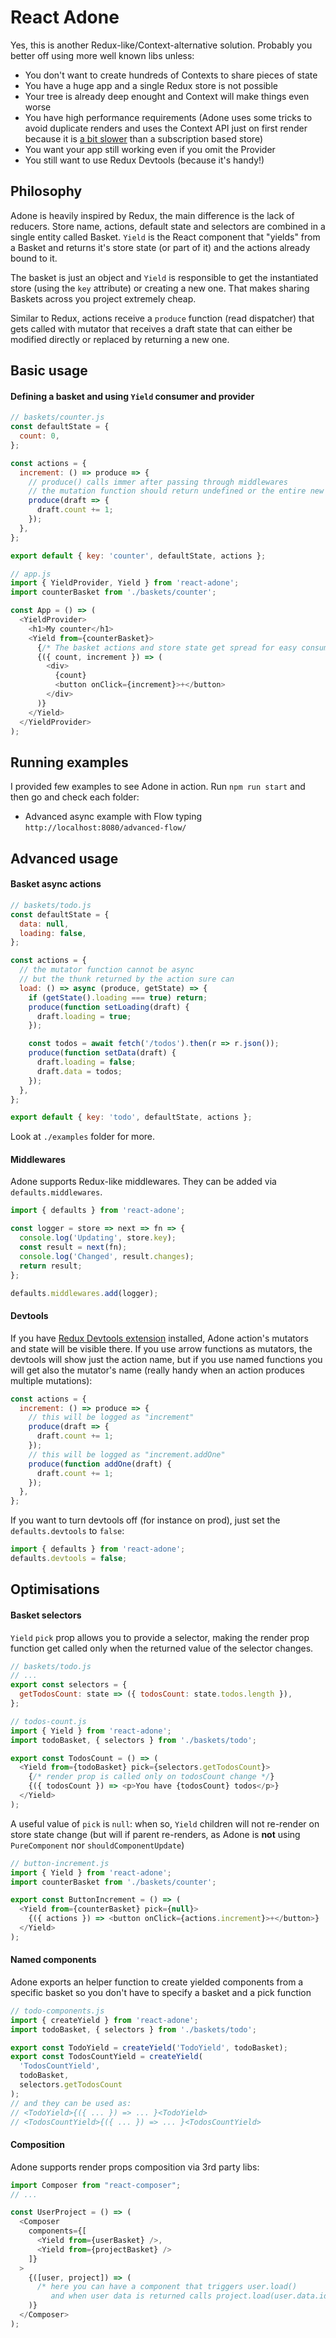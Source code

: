 # React Adone

Yes, this is another Redux-like/Context-alternative solution. Probably you better off using more well known libs unless:

- You don't want to create hundreds of Contexts to share pieces of state
- You have a huge app and a single Redux store is not possible
- Your tree is already deep enought and Context will make things even worse
- You have high performance requirements (Adone uses some tricks to avoid duplicate renders and uses the Context API just on first render because it is [a bit slower](https://github.com/facebook/react/issues/13739) than a subscription based store)
- You want your app still working even if you omit the Provider
- You still want to use Redux Devtools (because it's handy!)

## Philosophy

Adone is heavily inspired by Redux, the main difference is the lack of reducers. Store name, actions, default state and selectors are combined in a single entity called Basket. `Yield` is the React component that "yields" from a Basket and returns it's store state (or part of it) and the actions already bound to it.

The basket is just an object and `Yield` is responsible to get the instantiated store (using the `key` attribute) or creating a new one. That makes sharing Baskets across you project extremely cheap.

Similar to Redux, actions receive a `produce` function (read dispatcher) that gets called with mutator that receives a draft state that can either be modified directly or replaced by returning a new one.

## Basic usage

#### Defining a basket and using `Yield` consumer and provider

```js
// baskets/counter.js
const defaultState = {
  count: 0,
};

const actions = {
  increment: () => produce => {
    // produce() calls immer after passing through middlewares
    // the mutation function should return undefined or the entire new state
    produce(draft => {
      draft.count += 1;
    });
  },
};

export default { key: 'counter', defaultState, actions };
```

```js
// app.js
import { YieldProvider, Yield } from 'react-adone';
import counterBasket from './baskets/counter';

const App = () => (
  <YieldProvider>
    <h1>My counter</h1>
    <Yield from={counterBasket}>
      {/* The basket actions and store state get spread for easy consumption */}
      {({ count, increment }) => (
        <div>
          {count}
          <button onClick={increment}>+</button>
        </div>
      )}
    </Yield>
  </YieldProvider>
);
```

## Running examples

I provided few examples to see Adone in action. Run `npm run start` and then go and check each folder:

- Advanced async example with Flow typing `http://localhost:8080/advanced-flow/`

## Advanced usage

#### Basket async actions

```js
// baskets/todo.js
const defaultState = {
  data: null,
  loading: false,
};

const actions = {
  // the mutator function cannot be async
  // but the thunk returned by the action sure can
  load: () => async (produce, getState) => {
    if (getState().loading === true) return;
    produce(function setLoading(draft) {
      draft.loading = true;
    });

    const todos = await fetch('/todos').then(r => r.json());
    produce(function setData(draft) {
      draft.loading = false;
      draft.data = todos;
    });
  },
};

export default { key: 'todo', defaultState, actions };
```

Look at `./examples` folder for more.

#### Middlewares

Adone supports Redux-like middlewares. They can be added via `defaults.middlewares`.

```js
import { defaults } from 'react-adone';

const logger = store => next => fn => {
  console.log('Updating', store.key);
  const result = next(fn);
  console.log('Changed', result.changes);
  return result;
};

defaults.middlewares.add(logger);
```

#### Devtools

If you have [Redux Devtools extension](https://github.com/zalmoxisus/redux-devtools-extension) installed, Adone action's mutators and state will be visible there.
If you use arrow functions as mutators, the devtools will show just the action name, but if you use named functions you will get also the mutator's name (really handy when an action produces multiple mutations):

```js
const actions = {
  increment: () => produce => {
    // this will be logged as "increment"
    produce(draft => {
      draft.count += 1;
    });
    // this will be logged as "increment.addOne"
    produce(function addOne(draft) {
      draft.count += 1;
    });
  },
};
```

If you want to turn devtools off (for instance on prod), just set the `defaults.devtools` to `false`:

```js
import { defaults } from 'react-adone';
defaults.devtools = false;
```

## Optimisations

#### Basket selectors

`Yield` `pick` prop allows you to provide a selector, making the render prop function get called only when the returned value of the selector changes.

```js
// baskets/todo.js
// ...
export const selectors = {
  getTodosCount: state => ({ todosCount: state.todos.length }),
};
```

```js
// todos-count.js
import { Yield } from 'react-adone';
import todoBasket, { selectors } from './baskets/todo';

export const TodosCount = () => (
  <Yield from={todoBasket} pick={selectors.getTodosCount}>
    {/* render prop is called only on todosCount change */}
    {({ todosCount }) => <p>You have {todosCount} todos</p>}
  </Yield>
);
```

A useful value of `pick` is `null`: when so, `Yield` children will not re-render on store state change
(but will if parent re-renders, as Adone is **not** using `PureComponent` nor `shouldComponentUpdate`)

```js
// button-increment.js
import { Yield } from 'react-adone';
import counterBasket from './baskets/counter';

export const ButtonIncrement = () => (
  <Yield from={counterBasket} pick={null}>
    {({ actions }) => <button onClick={actions.increment}>+</button>}
  </Yield>
);
```

#### Named components

Adone exports an helper function to create yielded components from a specific basket
so you don't have to specify a basket and a pick function

```js
// todo-components.js
import { createYield } from 'react-adone';
import todoBasket, { selectors } from './baskets/todo';

export const TodoYield = createYield('TodoYield', todoBasket);
export const TodosCountYield = createYield(
  'TodosCountYield',
  todoBasket,
  selectors.getTodosCount
);
// and they can be used as:
// <TodoYield>{({ ... }) => ... }<TodoYield>
// <TodosCountYield>{({ ... }) => ... }<TodosCountYield>
```

#### Composition

Adone supports render props composition via 3rd party libs:

```js
import Composer from "react-composer";
// ...

const UserProject = () => (
  <Composer
    components={[
      <Yield from={userBasket} />,
      <Yield from={projectBasket} />
    ]}
  >
    {([user, project]) => (
      /* here you can have a component that triggers user.load()
         and when user data is returned calls project.load(user.data.id) */
    )}
  </Composer>
);
```
